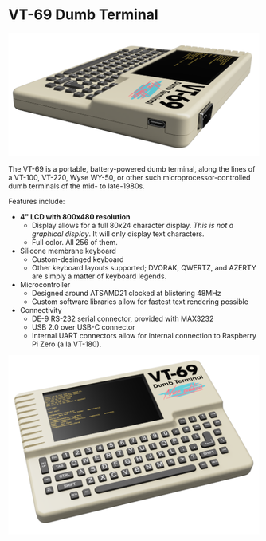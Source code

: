 # VT-69 Dumb Terminal

![Side View Image](https://github.com/bbenchoff/Dumb-Badge/blob/master/Web-Assets/SideViewRender.png)

The VT-69 is a portable, battery-powered dumb terminal, along the lines of a VT-100, VT-220, Wyse WY-50, or other such microprocessor-controlled dumb terminals of the mid- to late-1980s.

Features include:
* **4" LCD with 800x480 resolution**
  * Display allows for a full 80x24 character display. *This is not a graphical display*. It will only display text characters.
  * Full color. All 256 of them.
* Silicone membrane keyboard
  * Custom-desinged keyboard
  * Other keyboard layouts supported; DVORAK, QWERTZ, and AZERTY are simply a matter of keyboard legends.
* Microcontroller
  * Designed around ATSAMD21 clocked at blistering 48MHz
  * Custom software libraries allow for fastest text rendering possible
* Connectivity
  * DE-9 RS-232 serial connector, provided with MAX3232
  * USB 2.0 over USB-C connector
  * Internal UART connectors allow for internal connection to Raspberry Pi Zero (a la VT-180).

![Front View Image](https://github.com/bbenchoff/Dumb-Badge/blob/master/Web-Assets/FullFrontal.png)
